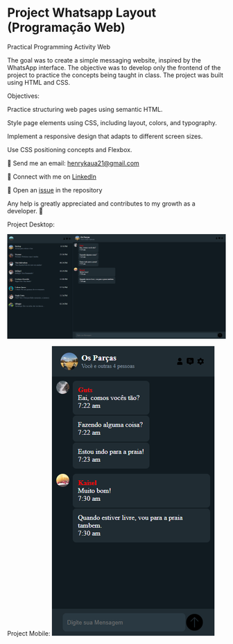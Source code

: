 # Project Whatsapp Layout (Programação Web) 

Practical Programming Activity Web

The goal was to create a simple messaging website, inspired by the WhatsApp interface. The objective was to develop only the frontend of the project to practice the concepts being taught in class. The project was built using HTML and CSS.

Objectives:

Practice structuring web pages using semantic HTML.

Style page elements using CSS, including layout, colors, and typography.

Implement a responsive design that adapts to different screen sizes.

Use CSS positioning concepts and Flexbox.

📧 Send me an email: henrykaua21@gmail.com 

🔗 Connect with me on [LinkedIn](https://www.linkedin.com/in/henry-kaua/)

🐛 Open an [issue](https://github.com/henrymzs/whats-layout/issues) in the repository 

Any help is greatly appreciated and contributes to my growth as a developer. 🚀

Project Desktop:

![Imagem do Projeto Desktop](./src/assets/desktop-project.png)

Project Mobile:
![Imagem do Projeto Desktop](./src/assets/mobile-project.png)

